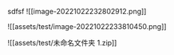 sdfsf
![[image-20221022232802912.png]]

![[assets/test/image-20221022233810450.png]]

![[assets/test/未命名文件夹 1.zip]]